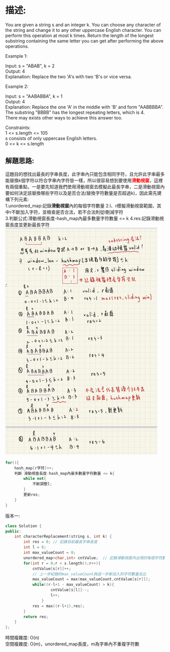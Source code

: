 # 描述:
You are given a string s and an integer k. You can choose any character of the string and change it to any other uppercase English character. You can perform this operation at most k times.
Return the length of the longest substring containing the same letter you can get after performing the above operations.

Example 1:

Input: s = "ABAB", k = 2  
Output: 4  
Explanation: Replace the two 'A's with two 'B's or vice versa.

Example 2:

Input: s = "AABABBA", k = 1  
Output: 4  
Explanation: Replace the one 'A' in the middle with 'B' and form "AABBBBA".  
The substring "BBBB" has the longest repeating letters, which is 4.  
There may exists other ways to achieve this answer too.
 
Constraints:  
1 <= s.length <= 105  
s consists of only uppercase English letters.  
0 <= k <= s.length

## 解題思路:
這題目的想找出最長的字串長度，此字串內只能包含相同字符，且允許此字串最多能替換k個字符以符合字串內字符皆一樣，所以很容易想到要使用<font color='red'>**滑動視窗**</font>，這裡有兩個重點，一是要先知道我們使用滑動視窗去模擬此最長字串，二是滑動視窗內要如何決定該替換哪些字符以及是否合法(替換字符數量是否超過k)，因此需先建構下列元素:  
1.unordered_map:記錄**滑動視窗**內的每個字符數量
2.l、r模擬滑動視窗範圍，其中r不斷加入字符，並檢查是否合法，若不合法則從l刪減字符  
3.判斷公式:滑動視窗長度-hash_map內最多數量字符數量 <= k
4.res:記錄滑動視窗長度並更新最長字符
![alt text](image.png)
```C++
for(){
    hash_map[r字符]++;
    判斷 滑動視窗長度-hash_map內最多數量字符數量 <= k{
        while not{
            不斷調整l;
        }
        更新res;
    }
}
```

版本一:
```C++
class Solution {
public:
    int characterReplacement(string s, int k) {
        int res = 0; // 記錄目前最長字串長度
        int l = 0;
        int max_valueCount = 0;
        unordered_map<char,int> cntValue;  // 記錄滑動視窗內出現的每個字符數量
        for(int r = 0;r < s.length();r++){
            cntValue[s[r]]++;  
            // 上一步紀錄的max_valueCount與這一步新加入的字符數量去比
            max_valueCount = max(max_valueCount,cntValue[s[r]]);
            while((r-l+1 - max_valueCount) > k){
                    cntValue[s[l]]--;
                    l++;
                }
            res = max((r-l+1),res);
        }
        return res;
    }
};
```
時間複雜度: O(n)  
空間複雜度: O(m)，unordered_map長度，m為字串內不重複字符數
